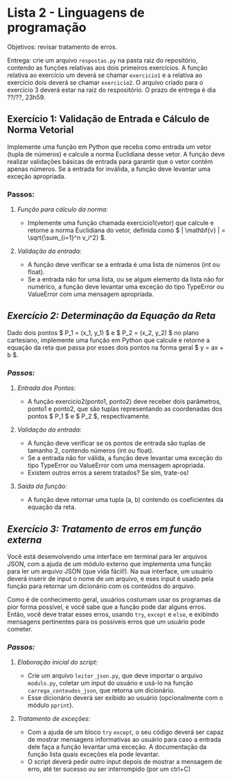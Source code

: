 # Lista 2 - Linguagens de programação

Objetivos: revisar tratamento de erros.

Entrega: crie um arquivo `respostas.py` na pasta raiz do repositório, contendo as
funções relativas aos dois primeiros exercícios. A função relativa ao exercício
um deverá se chamar `exercicio1` e a relativa ao exercício dois deverá se chamar
`exercicio2`. O arquivo criado para o exercício 3 deverá estar na raiz do
respositório. O prazo de entrega é dia ??/??, 23h59.

## Exercício 1: Validação de Entrada e Cálculo de Norma Vetorial

Implemente uma função em Python que receba como entrada um vetor (tupla de
números) e calcule a norma Euclidiana desse vetor. A função deve realizar
validações básicas de entrada para garantir que o vetor contém apenas números.
Se a entrada for inválida, a função deve levantar uma exceção apropriada.

### Passos:
1. *Função para cálculo da norma:*
    - Implemente uma função chamada exercicio1(vetor) que calcule e retorne
    a norma Euclidiana do vetor, definida como
    $ \| \mathbf{v} \| = \sqrt{\sum_{i=1}^n v_i^2} $.

2. *Validação da entrada:*
    - A função deve verificar se a entrada é uma lista de números (int ou float).
    - Se a entrada não for uma lista, ou se algum elemento da lista não for
    numérico, a função deve levantar uma exceção do tipo TypeError ou
    ValueError com uma mensagem apropriada.

## *Exercício 2: Determinação da Equação da Reta*

Dado dois pontos $ P_1 = (x_1, y_1) $ e $ P_2 = (x_2, y_2) $ no plano
cartesiano, implemente uma função em Python que calcule e retorne a equação da
reta que passa por esses dois pontos na forma geral $ y = ax + b $.

### *Passos:*
1. *Entrada dos Pontos:*
    - A função exercicio2(ponto1, ponto2) deve receber dois parâmetros, ponto1 e
    ponto2, que são tuplas representando as coordenadas dos pontos $ P_1 $ e
    $ P_2 $, respectivamente.

2. *Validação da entrada:*
    - A função deve verificar se os pontos de entrada são tuplas de tamanho 2,
    contendo números (int ou float).
    - Se a entrada não for válida, a função deve levantar uma exceção do tipo
    TypeError ou ValueError com uma mensagem apropriada.
    - Existem outros erros a serem tratados? Se sim, trate-os!

3. *Saída da função:*
   - A função deve retornar uma tupla (a, b) contendo os coeficientes da equação
   da reta.

## *Exercício 3: Tratamento de erros em função externa*

Você está desenvolvendo uma interface em terminal para ler arquivos JSON, com a
ajuda de um módulo externo que implementa uma função para ler um arquivo JSON
(que vida fácil!). Na sua interface, um usuário deverá inserir de input o nome
de um arquivo, e eses input é usado pela função para retornar um dicionário
com os conteúdos do arquivo.

Como é de conhecimento geral, usuários costumam usar os programas da pior forma
possível, e você sabe que a função pode dar alguns erros. Então, você deve tratar
esses erros, usando `try`, `except` e `else`, e exibindo mensagens pertinentes
para os possíveis erros que um usuário pode cometer.

### *Passos:*
1. *Elaboração inicial do script:*
    - Crie um arquivo `leitor_json.py`, que deve importar o arquivo `modulo.py`,
    coletar um input do usuário e usá-lo na função `carrega_conteudos_json`, que
    retorna um dicionário.
    - Esse dicionário deverá ser exibido ao usuário (opcionalmente com o módulo
    `pprint`).

2. *Tratamento de exceções:*
    - Com a ajuda de um bloco `try` `except`, o seu código deverá ser capaz de
    mostrar mensagens informativas ao usuário para caso a entrada dele faça a
    função levantar uma exceção. A documentação da função lista quais exceções
    ela pode levantar.
    - O script deverá pedir outro input depois de mostrar a mensagem de erro,
    até ter sucesso ou ser interrompido (por um ctrl+C)
